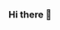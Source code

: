 ### Hi there 👋

<!--
**zygodrome/zygodrome** is a ✨ _special_ ✨ repository because its `README.md` (this file) appears on your GitHub profile.

Here are some ideas to get you started:

- 🔭 I’m currently working on catching up on all the 100Devs classes.
- 🌱 I’m currently learning Javascript Objects and Arrays!
- 👯 I’m looking to collaborate on maybe a game or two.
- 🤔 I’m looking for help with best practices and creating website mockups.
- 💬 Ask me about what music and movies I'm enjoying!
- 📫 How to reach me: @zygodrome on social or zygodrome@gmail.com
- 😄 Pronouns: whatever
- ⚡ Fun fact: Possums don't bite very often but when they do, it kinda hurts.
-->
